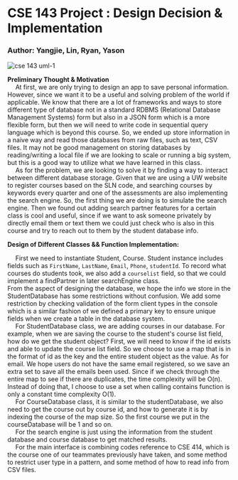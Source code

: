 
CSE 143 Project : Design Decision & Implementation
===

### Author: Yangjie, Lin, Ryan, Yason

![cse 143 uml-1](https://user-images.githubusercontent.com/50006786/101194012-3e737f80-3612-11eb-9ed2-82937c5b632f.png)

**Preliminary Thought & Motivation**\
&emsp; At first, we are only trying to design an app to save personal information. However, since we
want it to be a useful and solving problem of the world if applicable. We know that there are a lot of frameworks and ways
to store different type of database not in a standard RDBMS (Relational Database Management Systems) form but also in a JSON form which is a more flexible form, but then we will need to write code in sequential query language which is beyond this course. So, we ended up store information in a naive way and read those databases from raw files, such as
text, CSV files. It may not be good management on storing databases by reading/writing a local file if we are looking to scale or
running a big system, but this is a good way to utilize what we have learned in this class.\
&emsp; As for the problem, we are looking to solve it by finding a way to interact between different database storage.
Given that we are using a UW website to register courses based on the SLN code, and searching courses by keywords
every quarter and one of the assessments are also implementing the search engine. So, the first thing we are doing is to
simulate the search engine. Then we found out adding search partner features for a certain class is cool and useful, since
if we want to ask someone privately by directly email them or text them we could just check who is also in this course and try to reach out to them by the student database info.

**Design of Different Classes && Function Implementation:**

&emsp; First we need to instantiate Student, Course.
Student instance includes fields such as `FirstName`, `LastName`, `Email`, `Phone`, `studentId`.
To record what courses do students took, we also add a `courselist` field, so that we could implement a findPartner in later searchEngine class.\
From the aspect of designing the database, we hope the info we store in the StudentDatabase has some restrictions without confusion. We add some restriction by checking validation of the form client types in the console which is a similar fashion of we defined a primary key to ensure unique fields when we create
a table in the database system.\
&emsp; For StudentDatabase class, we are adding courses in our database. For example, when we are saving the course to the student's course list field,
how do we get the student object? First, we will need to know if the id exists and able to update the course list field.
So we choose to use a map that is in the format of id as the key and the entire student object as the value.
As for email. We hope users do not have the same email registered, so we save an extra set to save all the emails been used.
Since if we check through the entire map to see if there are duplicates, the time complexity will be O(n). Instead of doing that,
I choose to use a set when calling contains function is only a constant time complexity O(1).\
&emsp; For CourseDatabase class, it is similar to the studentDatabase, we also need to get the course out by course id, and how to generate it is by indexing the course of the map size.
So the first course we put in the courseDatabase will be 1 and so on.\
&emsp; For the search engine is just using the information from the student database and course database to get matched results.\
&emsp; For the main interface is combining codes reference to CSE 414, which is the course one of our teammates previously have taken,
and some method to restrict user type in a pattern, and some method of how to read info from CSV files.
